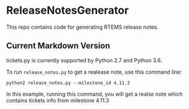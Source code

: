 # ReleaseNotesGenerator
This repo contains code for generating RTEMS release notes.

## Current Markdown Version
tickets.py is currently supported by Python 2.7 and Python 3.6.

To run `release_notes.py` to get a realease note, use this command line:
```
python2 release_notes.py --milestone_id 4.11.3
```
In this example, running this command, you will get a realse note which contains tickets info from milestone 4.11.3
